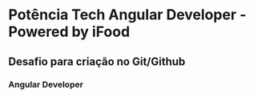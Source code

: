 # Potência Tech Angular Developer - Powered by iFood
## Desafio para criação no Git/Github

### Angular Developer
